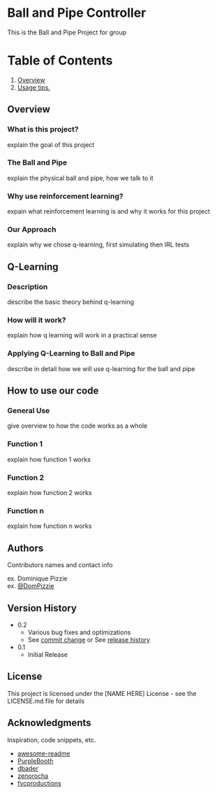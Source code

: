 # Ball and Pipe Controller

This is the Ball and Pipe Project for group <names>

# Table of Contents
1. [ Overview ](#Overview)
2. [ Usage tips. ](#usage)

   
<a name="Overview"></a>
## Overview

<a name="What is this project?"></a>
### What is this project?

explain the goal of this project

<a name="The Ball and Pipe"></a>
### The Ball and Pipe

explain the physical ball and pipe, how we talk to it

<a name="Why use reinforcement learning?"></a>
### Why use reinforcement learning?

expain what reinforcement learning is and why it works for this project

<a name="Our Approach"></a>
### Our Approach

explain why we chose q-learning, first simulating then IRL tests

   
<a name="Q-Learning"></a>
## Q-Learning

<a name="Description"></a>
### Description

   describe the basic theory behind q-learning

<a name="How will it work?"></a>
### How will it work?
   
   explain how q learning will work in a practical sense
   
<a name="Applying Q-Learning to Ball and Pipe"></a>
### Applying Q-Learning to Ball and Pipe
   
   describe in detail how we will use q-learning for the ball and pipe

<a name="How to use our code"></a>
## How to use our code
   
<a name="General Use"></a>
### General Use
   
   give overview to how the code works as a whole
 
<a name="Function 1"></a>
### Function 1
   
   explain how function 1 works
  
<a name="Function 2"></a>
### Function 2
   
   explain how function 2 works
  
<a name="Function n"></a>
### Function n
   
   explain how function n works
   
   
   
   
   
## Authors

Contributors names and contact info

ex. Dominique Pizzie  
ex. [@DomPizzie](https://twitter.com/dompizzie)

## Version History

* 0.2
    * Various bug fixes and optimizations
    * See [commit change]() or See [release history]()
* 0.1
    * Initial Release

## License

This project is licensed under the [NAME HERE] License - see the LICENSE.md file for details

## Acknowledgments

Inspiration, code snippets, etc.
* [awesome-readme](https://github.com/matiassingers/awesome-readme)
* [PurpleBooth](https://gist.github.com/PurpleBooth/109311bb0361f32d87a2)
* [dbader](https://github.com/dbader/readme-template)
* [zenorocha](https://gist.github.com/zenorocha/4526327)
* [fvcproductions](https://gist.github.com/fvcproductions/1bfc2d4aecb01a834b46)
